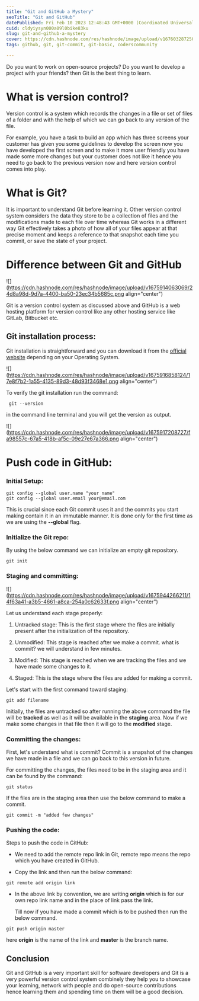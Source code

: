```yaml
---
title: "Git and GitHub a Mystery"
seoTitle: "Git and GitHub"
datePublished: Fri Feb 10 2023 12:48:43 GMT+0000 (Coordinated Universal Time)
cuid: cldyiysyn000a09l0bike83ku
slug: git-and-github-a-mystery
cover: https://cdn.hashnode.com/res/hashnode/image/upload/v1676032872506/7eb7ab59-208a-4d73-9f28-cc52f4c43eef.jpeg
tags: github, git, git-commit, git-basic, coderscommunity

---
```


Do you want to work on open-source projects? Do you want to develop a project with your friends? then Git is the best thing to learn.

# What is version control?

Version control is a system which records the changes in a file or set of files of a folder and with the help of which we can go back to any version of the file.

For example, you have a task to build an app which has three screens your customer has given you some guidelines to develop the screen now you have developed the first screen and to make it more user friendly you have made some more changes but your customer does not like it hence you need to go back to the previous version now and here version control comes into play.

# What is Git?

It is important to understand Git before learning it. Other version control system considers the data they store to be a collection of files and the modifications made to each file over time whereas Git works in a different way Git effectively takes a photo of how all of your files appear at that precise moment and keeps a reference to that snapshot each time you commit, or save the state of your project.

# Difference between Git and GitHub

![](https://cdn.hashnode.com/res/hashnode/image/upload/v1675914063069/24d8a98d-9d7a-4400-ba50-23ec34b5685c.png align="center")

Git is a version control system as discussed above and GitHub is a web hosting platform for version control like any other hosting service like GitLab, Bitbucket etc.

## **Git installation process:**

Git installation is straightforward and you can download it from the [official website](https://git-scm.com/downloads) depending on your Operating System.

![](https://cdn.hashnode.com/res/hashnode/image/upload/v1675916858124/17e8f7b2-1a55-4135-89d3-48d93f3468e1.png align="center")

To verify the git installation run the command:

```plaintext
 git --version
```

in the command line terminal and you will get the version as output.

![](https://cdn.hashnode.com/res/hashnode/image/upload/v1675917208727/fa98557c-67a5-418b-af5c-09e27e67a366.png align="center")

# Push code in GitHub:

### Initial Setup:

```plaintext
git config --global user.name "your name"
git config --global user.email your@email.com
```

This is crucial since each Git commit uses it and the commits you start making contain it in an immutable manner. It is done only for the first time as we are using the **\--global** flag.

### Initialize the Git repo:

By using the below command we can initialize an empty git repository.

```plaintext
git init
```

### Staging and committing:

![](https://cdn.hashnode.com/res/hashnode/image/upload/v1675944266211/14f63a41-a3b5-4661-a8ca-254a0c62633f.png align="center")

Let us understand each stage properly:

1. Untracked stage: This is the first stage where the files are initially present after the initialization of the repository.
    
2. Unmodified: This stage is reached after we make a commit. what is commit? we will understand in few minutes.
    
3. Modified: This stage is reached when we are tracking the files and we have made some changes to it.
    
4. Staged: This is the stage where the files are added for making a commit.
    

Let's start with the first command toward staging:

```plaintext
git add filename
```

Initially, the files are untracked so after running the above command the file will be **tracked** as well as it will be available in the **staging** area. Now if we make some changes in that file then it will go to the **modified** stage.

### Committing the changes:

First, let's understand what is commit? Commit is a snapshot of the changes we have made in a file and we can go back to this version in future.

For committing the changes, the files need to be in the staging area and it can be found by the command:

```plaintext
git status
```

If the files are in the staging area then use the below command to make a commit.

```plaintext
git commit -m "added few changes"
```

### Pushing the code:

Steps to push the code in GitHub:

* We need to add the remote repo link in Git, remote repo means the repo which you have created in GitHub.
    
* Copy the link and then run the below command:
    

```plaintext
git remote add origin link
```

* In the above link by convention, we are writing **origin** which is for our own repo link name and in the place of link pass the link.
    
    Till now if you have made a commit which is to be pushed then run the below command.
    

```plaintext
git push origin master
```

here **origin** is the name of the link and **master** is the branch name.

## Conclusion

Git and GitHub is a very important skill for software developers and Git is a very powerful version control system combinely they help you to showcase your learning, network with people and do open-source contributions hence learning them and spending time on them will be a good decision.